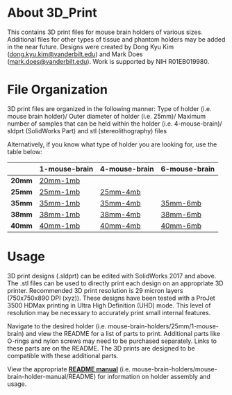 # About 3D_Print
This contains 3D print files for mouse brain holders of various sizes. Additional files for other types of tissue and phantom holders may be added in the near future. Designs were created by Dong Kyu Kim (dong.kyu.kim@vanderbilt.edu) and Mark Does (mark.does@vanderbilt.edu). Work is supported by NIH R01EB019980.

# File Organization

3D print files are organized in the following manner: Type of holder (i.e. mouse brain holder)/ Outer diameter of holder (i.e. 25mm)/ Maximum number of samples that can be held within the holder (i.e. 4-mouse-brain)/ sldprt (SolidWorks Part) and stl (stereolithography) files

Alternatively, if you know what type of holder you are looking for, use the table below:

|      |1-mouse-brain   |4-mouse-brain   |6-mouse-brain   |
|:---|---|---|---|
|**20mm**   |[20mm-1mb](/../../tree/master/mouse-brain-holders/20mm/1-mouse-brain)      |               |               |
|**25mm**   |[25mm-1mb](/../../tree/master/mouse-brain-holders/25mm/1-mouse-brain)        |[25mm-4mb](/../../tree/master/mouse-brain-holders/25mm/4-mouse-brain)        |               |
|**35mm**   |[35mm-1mb](/../../tree/master/mouse-brain-holders/35mm/1-mouse-brain)        |[35mm-4mb](/../../tree/master/mouse-brain-holders/35mm/4-mouse-brain)        |[35mm-6mb](/../../tree/master/mouse-brain-holders/35mm/6-mouse-brain)        |
|**38mm**   |[38mm-1mb](/../../tree/master/mouse-brain-holders/38mm/1-mouse-brain)        |[38mm-4mb](/../../tree/master/mouse-brain-holders/38mm/4-mouse-brain)        |[38mm-6mb](/../../tree/master/mouse-brain-holders/38mm/6-mouse-brain)        |
|**40mm**   |[40mm-1mb](/../../tree/master/mouse-brain-holders/40mm/1-mouse-brain)        |[40mm-4mb](/../../tree/master/mouse-brain-holders/40mm/4-mouse-brain)        |[40mm-6mb](/../../tree/master/mouse-brain-holders/40mm/6-mouse-brain)        |

# Usage

3D print designs (.sldprt) can be edited with SolidWorks 2017 and above. The .stl files can be used to directly print each design on an appropriate 3D printer. Recommended 3D print resolution is 29 micron layers (750x750x890 DPI (xyz)). These designs have been tested with a ProJet 3500 HDMax printing in Ultra High Definition (UHD) mode. This level of resolution may be necessary to accurately print small internal features.

Navigate to the desired holder (i.e. mouse-brain-holders/25mm/1-mouse-brain) and view the README for a list of parts to print. Additional parts like O-rings and nylon screws may need to be purchased separately. Links to these parts are on the README. The 3D prints are designed to be compatible with these additional parts.

View the appropriate [**README manual**](/../../tree/master/mouse-brain-holders/mouse-brain-holder-manual-v3.0) (i.e. mouse-brain-holders/mouse-brain-holder-manual/README) for information on holder assembly and usage.

